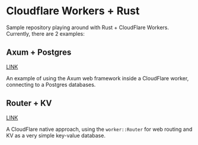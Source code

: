 # Cloudflare Workers + Rust

Sample repository playing around with Rust + CloudFlare Workers. Currently, there are 2 examples:

## Axum + Postgres

[LINK](./src/axum-postgres/)

An example of using the Axum web framework inside a CloudFlare worker, connecting to a Postgres databases.

## Router + KV

[LINK](./src/router-kv/)

A CloudFlare native approach, using the `worker::Router` for web routing and KV as a very simple key-value database.